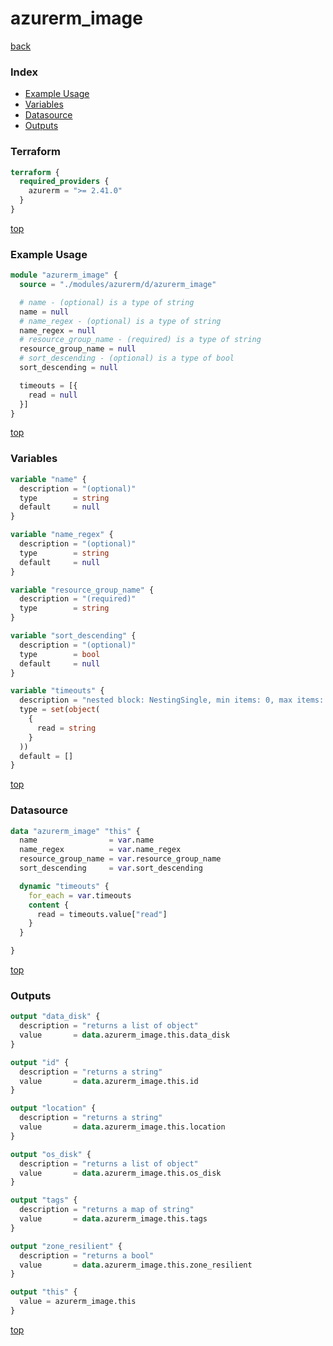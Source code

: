 # azurerm_image

[back](../azurerm.md)

### Index

- [Example Usage](#example-usage)
- [Variables](#variables)
- [Datasource](#datasource)
- [Outputs](#outputs)

### Terraform

```terraform
terraform {
  required_providers {
    azurerm = ">= 2.41.0"
  }
}
```

[top](#index)

### Example Usage

```terraform
module "azurerm_image" {
  source = "./modules/azurerm/d/azurerm_image"

  # name - (optional) is a type of string
  name = null
  # name_regex - (optional) is a type of string
  name_regex = null
  # resource_group_name - (required) is a type of string
  resource_group_name = null
  # sort_descending - (optional) is a type of bool
  sort_descending = null

  timeouts = [{
    read = null
  }]
}
```

[top](#index)

### Variables

```terraform
variable "name" {
  description = "(optional)"
  type        = string
  default     = null
}

variable "name_regex" {
  description = "(optional)"
  type        = string
  default     = null
}

variable "resource_group_name" {
  description = "(required)"
  type        = string
}

variable "sort_descending" {
  description = "(optional)"
  type        = bool
  default     = null
}

variable "timeouts" {
  description = "nested block: NestingSingle, min items: 0, max items: 0"
  type = set(object(
    {
      read = string
    }
  ))
  default = []
}
```

[top](#index)

### Datasource

```terraform
data "azurerm_image" "this" {
  name                = var.name
  name_regex          = var.name_regex
  resource_group_name = var.resource_group_name
  sort_descending     = var.sort_descending

  dynamic "timeouts" {
    for_each = var.timeouts
    content {
      read = timeouts.value["read"]
    }
  }

}
```

[top](#index)

### Outputs

```terraform
output "data_disk" {
  description = "returns a list of object"
  value       = data.azurerm_image.this.data_disk
}

output "id" {
  description = "returns a string"
  value       = data.azurerm_image.this.id
}

output "location" {
  description = "returns a string"
  value       = data.azurerm_image.this.location
}

output "os_disk" {
  description = "returns a list of object"
  value       = data.azurerm_image.this.os_disk
}

output "tags" {
  description = "returns a map of string"
  value       = data.azurerm_image.this.tags
}

output "zone_resilient" {
  description = "returns a bool"
  value       = data.azurerm_image.this.zone_resilient
}

output "this" {
  value = azurerm_image.this
}
```

[top](#index)